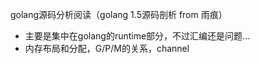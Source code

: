 golang源码分析阅读（golang 1.5源码剖析 from 雨痕）
- 主要是集中在golang的runtime部分，不过汇编还是问题...
- 内存布局和分配，G/P/M的关系，channel
